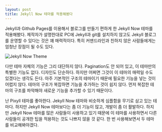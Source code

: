 ```yaml
---
layout: post
title: Jekyll Now 테마를 적용해봤다
---
```


Jekyll과 Github Pages를 이용해서 블로그를 만들기 편하게 한 Jekyll Now 테마를 적용해봤다. 제작자가 설명한대로 PC에 Jekyll과 git를 설치하지 않고도 Jekyll 블로그를 운영할 수 있다는 것은 꽤 매력적이다. 특히 커맨드라인과 친하지 않은 사람들에게는 엄청난 장점이 될 수도 있다.

![Jekyll Now Theme](http://i.imgur.com/YnqERc9.jpg)

다만 테마 자체의 기능은 그리 대단하지 않다. Pagination도 안 되어 있고, 이 테마만의 특별한 기능도 없다. 디자인도 단순하다. 하지만 어쩌면 그것이 이 테마의 매력일 수도 있겠다는 생각도 든다. 아주 기본적인 구조의 테마이기 때문에 필요한 기능을 넣는 것이 어렵지 않다. 테마의 구조가 복잡하면 기능을 추가하는 것이 쉽지 않다. 먼저 복잡한 테마의 구조를 파악해야 새로운 기능을 추가할 수 있기 때문이다.

난 Pixyll 테마를 좋아한다. Jekyll Now 테마와 비슷하게 심플함을 무기로 삼고 있는 테마다. 하지만 Jekyll Now 테마보다는 좀 더 기능이 많고, 개발이 좀 더 활발하다. 하지만 Jekyll Now 테마를 많은 사람들이 사용하고 있기 때문에 이 테마를 사용하면서 다른 사람들이 공개한 팁을 적용하는 것도 나쁘지 않을 것 같다. 한 번 사용해보면서 두 테마를 비교해봐야겠다.